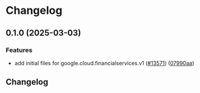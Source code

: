 # Changelog

## 0.1.0 (2025-03-03)


### Features

* add initial files for google.cloud.financialservices.v1 ([#13571](https://github.com/googleapis/google-cloud-python/issues/13571)) ([07990aa](https://github.com/googleapis/google-cloud-python/commit/07990aa40b4fab81447c70c0d7e300116f92451b))

## Changelog
